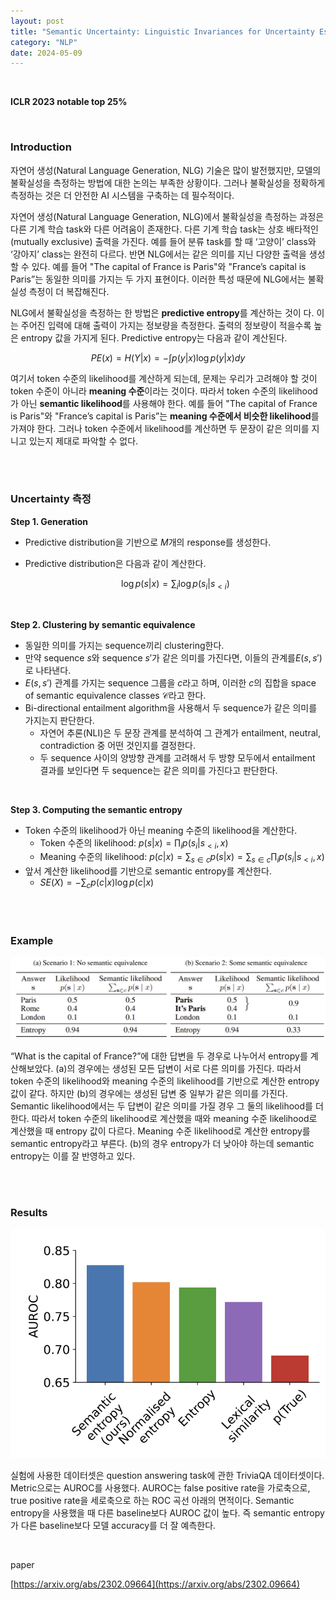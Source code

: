 ```yaml
---
layout: post
title: "Semantic Uncertainty: Linguistic Invariances for Uncertainty Estimation in Natural Language Generation"
category: "NLP"
date: 2024-05-09
--- 
```



<br>


**ICLR 2023 notable top 25%**

<br>


### Introduction

자연어 생성(Natural Language Generation, NLG) 기술은 많이 발전했지만, 모델의 불확실성을 측정하는 방법에 대한 논의는 부족한 상황이다. 그러나 불확실성을 정확하게 측정하는 것은 더 안전한 AI 시스템을 구축하는 데 필수적이다.

자연어 생성(Natural Language Generation, NLG)에서 불확실성을 측정하는 과정은 다른 기계 학습 task와 다른 어려움이 존재한다. 다른 기계 학습 task는 상호 배타적인(mutually exclusive) 출력을 가진다. 예를 들어 분류 task를 할 때 ‘고양이’ class와 ‘강아지’ class는 완전히 다르다. 반면 NLG에서는 같은 의미를 지닌 다양한 출력을 생성할 수 있다. 예를 들어 "The capital of France is Paris"와 "France’s capital is Paris”는 동일한 의미를 가지는 두 가지 표현이다. 이러한 특성 때문에 NLG에서는 불확실성 측정이 더 복잡해진다.

NLG에서 불확실성을 측정하는 한 방법은 **predictive entropy**를 계산하는 것이 다. 이는 주어진 입력에 대해 출력이 가지는 정보량을 측정한다. 출력의 정보량이 적을수록 높은 entropy 값을 가지게 된다. Predictive entropy는 다음과 같이 계산된다.

$$
PE(x) = H(Y \vert x) = -\int p(y \vert x) \log{p(y \vert x)} dy
$$

여기서 token 수준의 likelihood를 계산하게 되는데, 문제는 우리가 고려해야 할 것이 token 수준이 아니라 **meaning 수준**이라는 것이다. 따라서 token 수준의 likelihood가 아닌 **semantic likelihood**를 사용해야 한다. 예를 들어 "The capital of France is Paris"와 "France’s capital is Paris”는 **meaning 수준에서 비슷한 likelihood**를 가져야 한다. 그러나 token 수준에서 likelihood를 계산하면 두 문장이 같은 의미를 지니고 있는지 제대로 파악할 수 없다.


<br>
<br>

### Uncertainty 측정

**Step 1. Generation**

- Predictive distribution을 기반으로 $M$개의 response를 생성한다.
- Predictive distribution은 다음과 같이 계산한다.
    
    $$
    \log p(s \vert x) = \sum_i \log p(s_i \vert s_{<i})
    $$
    
    
<br>

**Step 2. Clustering by semantic equivalence**

- 동일한 의미를 가지는 sequence끼리 clustering한다.
- 만약 sequence $s$와 sequence $s'$가 같은 의미를 가진다면, 이들의 관계를$E(s, s')$로 나타낸다.
- $E(s, s')$ 관계를 가지는 sequence 그룹을 $c$라고 하며, 이러한 $c$의 집합을 space of semantic equivalence classes $\mathcal{C}$라고 한다.
- Bi-directional entailment algorithm을 사용해서 두 sequence가 같은 의미를 가지는지 판단한다.
    - 자연어 추론(NLI)은 두 문장 관계를 분석하여 그 관계가 entailment, neutral, contradiction 중 어떤 것인지를 결정한다.
    - 두 sequence 사이의 양방향 관계를 고려해서 두 방향 모두에서 entailment 결과를 보인다면 두 sequence는 같은 의미를 가진다고 판단한다.

<br>

**Step 3. Computing the semantic entropy**

- Token 수준의 likelihood가 아닌 meaning 수준의 likelihood을 계산한다.
    - Token 수준의 likelihood: $p(s \vert x) = \prod_i p(s_i \vert s_{<i}, x)$
    - Meaning 수준의 likelihood: $p(c \vert x) = \sum_{s \in c} p(s \vert x) = \sum_{s \in c} \prod_i p(s_i \vert s_{<i}, x)$
- 앞서 계산한 likelihood를 기반으로 semantic entropy를 계산한다.
    - $SE(X) = -\sum_c p(c \vert x) \log p(c \vert x)$


<br>
<br>

### Example

![Untitled](/assets/Semantic%20Uncertainty%20Linguistic%20Invariances%20for%20Un%20a67b0feea27b4e62bf0be4dd55de162d/Untitled.png)

“What is the capital of France?”에 대한 답변을 두 경우로 나누어서 entropy를 계산해보았다. (a)의 경우에는 생성된 모든 답변이 서로 다른 의미를 가진다. 따라서 token 수준의 likelihood와 meaning 수준의 likelihood를 기반으로 계산한 entropy 값이 같다. 하지만 (b)의 경우에는 생성된 답변 중 일부가 같은 의미를 가진다. Semantic likelihood에서는 두 답변이 같은 의미를 가질 경우 그 둘의 likelihood를 더한다. 따라서 token 수준의 likelihood로 계산했을 때와 meaning 수준 likelihood로 계산했을 때 entropy 값이 다르다. Meaning 수준 likelihood로 계산한 entropy를 semantic entropy라고 부른다. (b)의 경우 entropy가 더 낮아야 하는데 semantic entropy는 이를 잘 반영하고 있다.


<br>
<br>

### Results

![Untitled](/assets/Semantic%20Uncertainty%20Linguistic%20Invariances%20for%20Un%20a67b0feea27b4e62bf0be4dd55de162d/Untitled%201.png)

실험에 사용한 데이터셋은 question answering task에 관한 TriviaQA 데이터셋이다. Metric으로는 AUROC를 사용했다. AUROC는 false positive rate을 가로축으로, true positive rate을 세로축으로 하는 ROC 곡선 아래의 면적이다. Semantic entropy을 사용했을 때 다른 baseline보다 AUROC 값이 높다. 즉 semantic entropy가 다른 baseline보다 모델 accuracy를 더 잘 예측한다.

<br>

paper

[https://arxiv.org/abs/2302.09664](https://arxiv.org/abs/2302.09664)